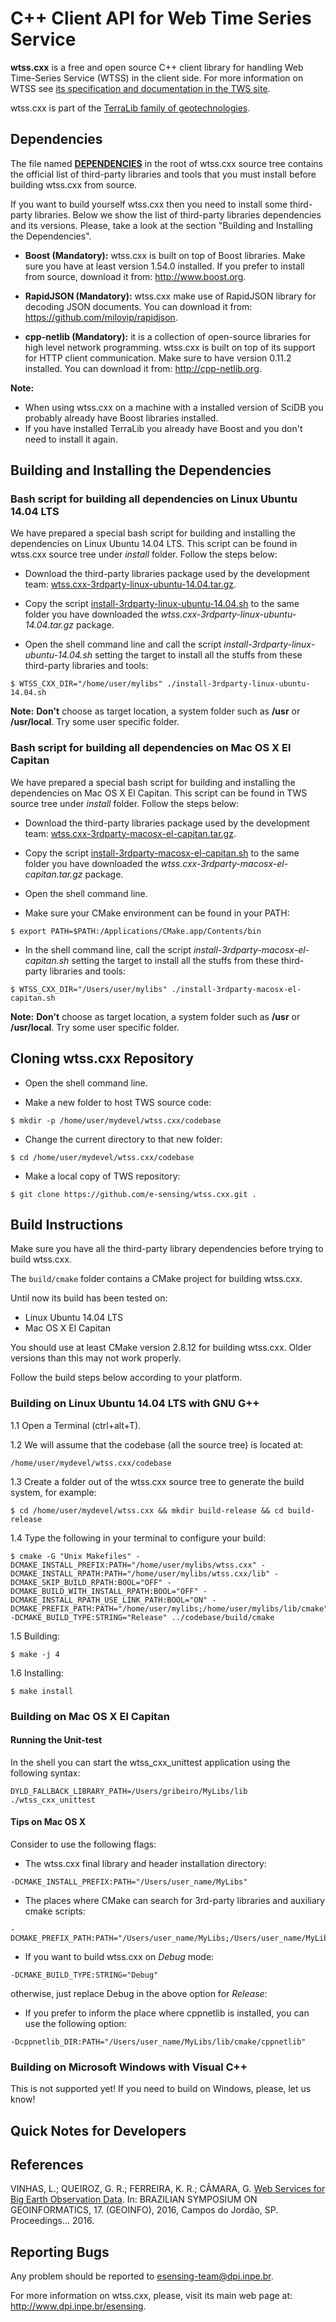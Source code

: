 # C++ Client API for Web Time Series Service

**wtss.cxx** is a free and open source C++ client library for handling Web Time-Series Service (WTSS) in the client side. For more information on WTSS see  [its specification and documentation in the TWS site](https://github.com/e-sensing/tws). 

wtss.cxx is part of the [TerraLib family of geotechnologies](http://www.dpi.inpe.br/terralib5).

## Dependencies

The file named **[DEPENDENCIES](https://github.com/e-sensing/wtss.cxx/blob/master/DEPENDENCIES)** in the root of wtss.cxx source tree contains the official list of third-party libraries and tools that you must install before building wtss.cxx from source.

If you want to build yourself wtss.cxx then you need to install some third-party libraries. Below we show the list of third-party libraries dependencies and its versions. Please, take a look at the section "Building and Installing the Dependencies".

- **Boost (Mandatory):** wtss.cxx is built on top of Boost libraries. Make sure you have at least version 1.54.0 installed. If you prefer to install from source, download it from: http://www.boost.org.

- **RapidJSON (Mandatory):** wtss.cxx make use of RapidJSON library for decoding JSON documents. You can download it from: https://github.com/miloyip/rapidjson.

- **cpp-netlib (Mandatory):** it is a collection of open-source libraries for high level network programming. wtss.cxx is built on top of its support for HTTP client communication. Make sure to have version 0.11.2 installed. You can download it from: http://cpp-netlib.org.

**Note:**
- When using wtss.cxx on a machine with a installed version of SciDB you probably already have Boost libraries installed.
- If you have installed TerraLib you already have Boost and you don't need to install it again.

## Building and Installing the Dependencies

### Bash script for building all dependencies on Linux Ubuntu 14.04 LTS

We have prepared a special bash script for building and installing the dependencies on Linux Ubuntu 14.04 LTS. This script can be found in wtss.cxx source tree under *install* folder. Follow the steps below:

- Download the third-party libraries package used by the development team: [wtss.cxx-3rdparty-linux-ubuntu-14.04.tar.gz](http://www.dpi.inpe.br/esensing-devel/wtss.cxx-3rdparty-linux-ubuntu-14.04.tar.gz).

- Copy the script [install-3rdparty-linux-ubuntu-14.04.sh](https://github.com/e-sensing/wtss.cxx/tree/master/install/install-3rdparty-linux-ubuntu-14.04.sh) to the same folder you have downloaded the *wtss.cxx-3rdparty-linux-ubuntu-14.04.tar.gz* package.

- Open the shell command line and call the script *install-3rdparty-linux-ubuntu-14.04.sh* setting the target to install all the stuffs from these third-party libraries and tools:
```
$ WTSS_CXX_DIR="/home/user/mylibs" ./install-3rdparty-linux-ubuntu-14.04.sh
```

**Note:** **Don't** choose as target location, a system folder such as **/usr** or **/usr/local**. Try some user specific folder.

### Bash script for building all dependencies on Mac OS X El Capitan

We have prepared a special bash script for building and installing the dependencies on Mac OS X El Capitan. This script can be found in TWS source tree under *install* folder. Follow the steps below:

- Download the third-party libraries package used by the development team: [wtss.cxx-3rdparty-macosx-el-capitan.tar.gz](http://www.dpi.inpe.br/esensing-devel/wtss.cxx-3rdparty-macosx-el-capitan.tar.gz).

- Copy the script [install-3rdparty-macosx-el-capitan.sh](https://github.com/e-sensing/wtss.cxx/tree/master/install/install-3rdparty-macosx-el-capitan.sh) to the same folder you have downloaded the *wtss.cxx-3rdparty-macosx-el-capitan.tar.gz* package.

- Open the shell command line.

- Make sure your CMake environment can be found in your PATH:
```
$ export PATH=$PATH:/Applications/CMake.app/Contents/bin
```

- In the shell command line, call the script *install-3rdparty-macosx-el-capitan.sh* setting the target to install all the stuffs from these third-party libraries and tools:
```
$ WTSS_CXX_DIR="/Users/user/mylibs" ./install-3rdparty-macosx-el-capitan.sh
```

**Note:** **Don't** choose as target location, a system folder such as **/usr** or **/usr/local**. Try some user specific folder.

## Cloning wtss.cxx Repository

- Open the shell command line.

- Make a new folder to host TWS source code:
```
$ mkdir -p /home/user/mydevel/wtss.cxx/codebase
```

- Change the current directory to that new folder:
```
$ cd /home/user/mydevel/wtss.cxx/codebase
```

- Make a local copy of TWS repository:
```
$ git clone https://github.com/e-sensing/wtss.cxx.git .
```

## Build Instructions

Make sure you have all the third-party library dependencies before trying to build wtss.cxx.

The `build/cmake` folder contains a CMake project for building wtss.cxx.

Until now its build has been tested on:
- Linux Ubuntu 14.04 LTS
- Mac OS X El Capitan

You should use at least CMake version 2.8.12 for building wtss.cxx. Older versions than this may not work properly.

Follow the build steps below according to your platform.

### Building on Linux Ubuntu 14.04 LTS with GNU G++

1.1 Open a Terminal (ctrl+alt+T).

1.2 We will assume that the codebase (all the source tree) is located at:
```
/home/user/mydevel/wtss.cxx/codebase
```
1.3 Create a folder out of the wtss.cxx source tree to generate the build system, for example:
```
$ cd /home/user/mydevel/wtss.cxx && mkdir build-release && cd build-release
```

1.4 Type the following in your terminal to configure your build:

```
$ cmake -G "Unix Makefiles" -DCMAKE_INSTALL_PREFIX:PATH="/home/user/mylibs/wtss.cxx" -DCMAKE_INSTALL_RPATH:PATH="/home/user/mylibs/wtss.cxx/lib" -DCMAKE_SKIP_BUILD_RPATH:BOOL="OFF" -DCMAKE_BUILD_WITH_INSTALL_RPATH:BOOL="OFF" -DCMAKE_INSTALL_RPATH_USE_LINK_PATH:BOOL="ON" -DCMAKE_PREFIX_PATH:PATH="/home/user/mylibs;/home/user/mylibs/lib/cmake" -DCMAKE_BUILD_TYPE:STRING="Release" ../codebase/build/cmake
```
1.5 Building:

```
$ make -j 4
```

1.6 Installing:

```
$ make install
```


### Building on Mac OS X El Capitan

#### Running the Unit-test

In the shell you can start the wtss_cxx_unittest application using the following syntax:
```
DYLD_FALLBACK_LIBRARY_PATH=/Users/gribeiro/MyLibs/lib ./wtss_cxx_unittest
```

#### Tips on Mac OS X

Consider to use the following flags:
- The wtss.cxx final library and header installation directory:
```
-DCMAKE_INSTALL_PREFIX:PATH="/Users/user_name/MyLibs"
```

- The places where CMake can search for 3rd-party libraries and auxiliary cmake scripts:
```
-DCMAKE_PREFIX_PATH:PATH="/Users/user_name/MyLibs;/Users/user_name/MyLibs/lib/cmake"
```

- If you want to build wtss.cxx on *Debug* mode:
```
-DCMAKE_BUILD_TYPE:STRING="Debug"
```
otherwise, just replace Debug in the above option for *Release*:

- If you prefer to inform the place where cppnetlib is installed, you can use the following option:
```
-Dcppnetlib_DIR:PATH="/Users/user_name/MyLibs/lib/cmake/cppnetlib"
```

### Building on Microsoft Windows with Visual C++

This is not supported yet! If you need to build on Windows, please, let us know!

## Quick Notes for Developers

## References

VINHAS, L.; QUEIROZ, G. R.; FERREIRA, K. R.; CÂMARA, G. [Web Services for Big Earth Observation Data](http://urlib.net/8JMKD3MGP3W34P/3N2U9JL). In: BRAZILIAN SYMPOSIUM ON GEOINFORMATICS, 17. (GEOINFO), 2016, Campos do Jordão, SP. Proceedings... 2016.

## Reporting Bugs

Any problem should be reported to esensing-team@dpi.inpe.br.


For more information on wtss.cxx, please, visit its main web page at: http://www.dpi.inpe.br/esensing.
